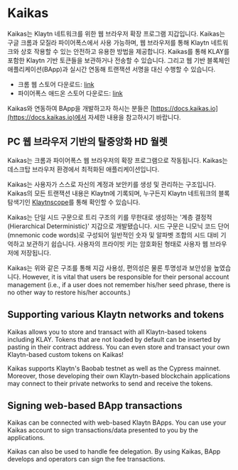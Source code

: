 # Kaikas <a id="kaikas"></a>

Kaikas는 Klaytn 네트워크를 위한 웹 브라우저 확장 프로그램 지갑입니다. Kaikas는 구글 크롬과 모질라 파이어폭스에서 사용 가능하며, 웹 브라우저를 통해 Klaytn 네트워크와 상호 작용할 수 있는 안전하고 유용한 방법을 제공합니다. Kaikas를 통해 KLAY를 포함한 Klaytn 기반 토큰들을 보관하거나 전송할 수 있습니다. 그리고 웹 기반 블록체인 애플리케이션(BApp)과 실시간 연동해 트랜잭션 서명을 대신 수행할 수 있습니다.

* 크롬 웹 스토어 다운로드: [link](https://chrome.google.com/webstore/detail/kaikas/jblndlipeogpafnldhgmapagcccfchpi)
* 파이어폭스 애드온 스토어 다운로드: [link](https://addons.mozilla.org/ko/firefox/addon/kaikas/)

Kaikas와 연동하여 BApp을 개발하고자 하시는 분들은 [https://docs.kaikas.io](https://docs.kaikas.io)에서 자세한 내용을 참고하시기 바랍니다.

## PC 웹 브라우저 기반의 탈중앙화 HD 월렛

Kaikas는 크롬과 파이어폭스 웹 브라우저의 확장 프로그램으로 작동됩니다. Kaikas는 데스크탑 브라우저 환경에서 최적화된 애플리케이션입니다.

Kaikas는 사용자가 스스로 자신의 계정과 보안키를 생성 및 관리하는 구조입니다. Kaikas의 모든 트랜잭션 내용은 Klaytn에 기록되며, 누구든지 Klaytn 네트워크의 블록 탐색기인 [Klaytnscope](./klaytnscope.md)를 통해 확인할 수 있습니다.

Kaikas는 단일 시드 구문으로 트리 구조의 키를 무한대로 생성하는 '계층 결정적(Hierarchical Deterministic)' 지갑으로 개발됐습니다.  시드 구문은 니모닉 코드 단어(mnemonic code words)로 구성되어 일반적인 숫자 및 알파벳 조합의 시드 대비 기억하고 보관하기 쉽습니다. 사용자의 프라이빗 키는 암호화된 형태로 사용자 웹 브라우저에 저장됩니다.

Kaikas는 위와 같은 구조를 통해 지갑 사용성, 편의성은 물론 투명성과 보안성을 높였습니다. However, it is vital that users be responsible for their personal account management (i.e., if a user does not remember his/her seed phrase, there is no other way to restore his/her accounts.)

## Supporting various Klaytn networks and tokens

Kaikas allows you to store and transact with all Klaytn-based tokens including KLAY. Tokens that are not loaded by default can be inserted by pasting in their contract address. You can even store and transact your own Klaytn-based custom tokens on Kaikas!

Kaikas supports Klaytn's Baobab testnet as well as the Cypress mainnet. Moreover, those developing their own Klaytn-based blockchain applications may connect to their private networks to send and receive the tokens.

## Signing web-based BApp transactions

Kaikas can be connected with web-based Klaytn BApps. You can use your Kaikas account to sign transactions/data presented to you by the applications.

Kaikas can also be used to handle fee delegation. By using Kaikas, BApp develops and operators can sign the fee transactions.
